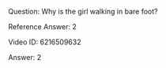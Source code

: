 Question: Why is the girl walking in bare foot?

Reference Answer: 2

Video ID: 6216509632

Answer: 2


